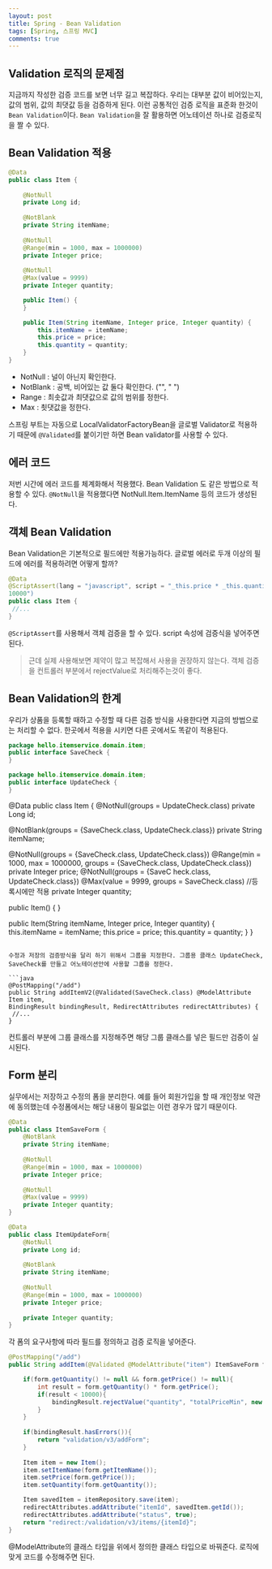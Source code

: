 ```yaml
---
layout: post
title: Spring - Bean Validation
tags: [Spring, 스프링 MVC]
comments: true
---
```


## Validation 로직의 문제점

지금까지 작성한 검증 코드를 보면 너무 길고 복잡하다. 우리는 대부분 값이 비어있는지, 값의 범위, 값의 최댓값 등을 검증하게 된다. 이런 공통적인 검증 로직을 표준화 한것이 `Bean Validation`이다. `Bean Validation`을 잘 활용하면 어노테이션 하나로 검증로직을 짤 수 있다.

## Bean Validation 적용

```java
@Data
public class Item {
    
    @NotNull
    private Long id;
    
    @NotBlank
    private String itemName;
    
    @NotNull
    @Range(min = 1000, max = 1000000)
    private Integer price;
    
    @NotNull
    @Max(value = 9999)
    private Integer quantity;

    public Item() {
    }

    public Item(String itemName, Integer price, Integer quantity) {
        this.itemName = itemName;
        this.price = price;
        this.quantity = quantity;
    }
}
```

- NotNull : 널이 아닌지 확인한다.
- NotBlank : 공백, 비어있는 값 둘다 확인한다. ("", " ")
- Range : 최솟값과 최댓값으로 값의 범위를 정한다.
- Max : 쵯댓값을 정한다.

스프링 부트는 자동으로 LocalValidatorFactoryBean을 글로벌 Validator로 적용하기 때문에 `@Validated`를 붙이기만 하면  Bean validator를 사용할 수 있다. 

## 에러 코드

저번 시간에 에러 코드를 체계화해서 적용했다. Bean Validation 도 같은 방법으로 적용할 수 있다. 
`@NotNull`을 적용했다면 NotNull.Item.ItemName 등의 코드가 생성된다.

## 객체 Bean Validation

Bean Validation은 기본적으로 필드에만 적용가능하다. 글로벌 에러로 두개 이상의 필드에 에러를 적용하려면 어떻게 할까?

```java
@Data
@ScriptAssert(lang = "javascript", script = "_this.price * _this.quantity >=
10000")
public class Item {
 //...
}
```

`@ScriptAssert`를 사용해서 객체 검증을 할 수 있다. script 속성에 검증식을 넣어주면 된다.

> 근데 실제 사용해보면 제약이 많고 복잡해서 사용을 권장하지 않는다. 객체 검증을 컨트롤러 부분에서 rejectValue로 처리해주는것이 좋다.

## Bean Validation의 한계

우리가 상품을 등록할 때하고 수정할 때 다른 검증 방식을 사용한다면 지금의 방법으로는 처리할 수 없다. 한곳에서 적용을 시키면 다른 곳에서도 똑같이 적용된다.

```java
package hello.itemservice.domain.item;
public interface SaveCheck {
}
```

```java
package hello.itemservice.domain.item;
public interface UpdateCheck {
}

```
@Data
public class Item {
  @NotNull(groups = UpdateCheck.class)
  private Long id;
  
  @NotBlank(groups = {SaveCheck.class, UpdateCheck.class})
  private String itemName;
  
  @NotNull(groups = {SaveCheck.class, UpdateCheck.class})
  @Range(min = 1000, max = 1000000, groups = {SaveCheck.class,
  UpdateCheck.class})
  private Integer price;
  @NotNull(groups = {SaveC
  heck.class, UpdateCheck.class})
  @Max(value = 9999, groups = SaveCheck.class) //등록시에만 적용
  private Integer quantity;
  
  public Item() {
  }
  
  public Item(String itemName, Integer price, Integer quantity) {
  this.itemName = itemName;
  this.price = price;
  this.quantity = quantity;
  }
}
```

수정과 저장의 검증방식을 달리 하기 위해서 그룹을 지정한다. 그룹용 클래스 UpdateCheck, SaveCheck를 만들고 어노테이션안에 사용할 그룹을 정한다.

```java
@PostMapping("/add")
public String addItemV2(@Validated(SaveCheck.class) @ModelAttribute Item item,
BindingResult bindingResult, RedirectAttributes redirectAttributes) {
 //...
}
```

컨트롤러 부분에 그룹 클래스를 지정해주면 해당 그룹 클래스를 넣은 필드만 검증이 실시된다.

## Form 분리

실무에서는 저장하고 수정의 폼을 분리한다. 예를 들어 회원가입을 할 때 개인정보 약관에 동의했는데 수정폼에서는 해당 내용이 필요없는 이런 경우가 많기 때문이다. 

```java
@Data 
public class ItemSaveForm {
    @NotBlank
    private String itemName;
    
    @NotNull
    @Range(min = 1000, max = 1000000)
    private Integer price;
    
    @NotNull
    @Max(value = 9999)
    private Integer quantity;
}
```

```java
@Data
public class ItemUpdateForm{
    @NotNull
    private Long id;
    
    @NotBlank
    private String itemName;
    
    @NotNull
    @Range(min = 1000, max = 1000000)
    private Integer price;
    
    private Integer quantity;
}
```

각 폼의 요구사항에 따라 필드를 정의하고 검증 로직을 넣어준다. 

```java
@PostMapping("/add")
public String addItem(@Validated @ModelAttribute("item") ItemSaveForm form, BindingResult bindingResult, RedirectAttributes redirectAttributes, Model model) {

    if(form.getQuantity() != null && form.getPrice() != null){
        int result = form.getQuantity() * form.getPrice();
        if(result < 10000){
            bindingResult.rejectValue("quantity", "totalPriceMin", new Object[]{1000, 1000000}, null);
        }
    }
    
    if(bindingResult.hasErrors()){
        return "validation/v3/addForm";
    }
    
    Item item = new Item();
    item.setItemName(form.getItemName());
    item.setPrice(form.getPrice());
    item.setQuantity(form.getQuantity());

    Item savedItem = itemRepository.save(item);
    redirectAttributes.addAttribute("itemId", savedItem.getId());
    redirectAttributes.addAttribute("status", true);
    return "redirect:/validation/v3/items/{itemId}";
}
```

@ModelAttribute의 클래스 타입을 위에서 정의한 클래스 타입으로 바꿔준다. 로직에 맞게 코드를 수정해주면 된다.
